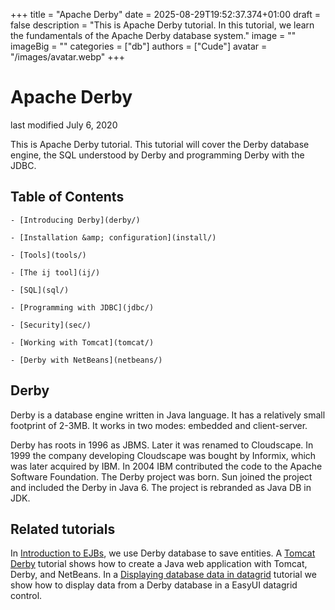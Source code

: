 +++
title = "Apache Derby"
date = 2025-08-29T19:52:37.374+01:00
draft = false
description = "This is Apache Derby tutorial. In this tutorial, we learn the fundamentals of the Apache Derby database system."
image = ""
imageBig = ""
categories = ["db"]
authors = ["Cude"]
avatar = "/images/avatar.webp"
+++

# Apache Derby

last modified July 6, 2020 

This is Apache Derby tutorial. This tutorial will cover the Derby
database engine, the SQL understood by Derby and programming
Derby with the JDBC. 

## Table of Contents

    - [Introducing Derby](derby/)

    - [Installation &amp; configuration](install/)

    - [Tools](tools/)

    - [The ij tool](ij/)

    - [SQL](sql/)

    - [Programming with JDBC](jdbc/)

    - [Security](sec/)

    - [Working with Tomcat](tomcat/)

    - [Derby with NetBeans](netbeans/)

## Derby

Derby is a database engine written in Java language. It has a relatively
small footprint of 2-3MB. It works in two modes: embedded and client-server.

Derby has roots in 1996 as JBMS. Later it was renamed to Cloudscape. 
In 1999 the company developing Cloudscape was bought by Informix, which
was later acquired by IBM. In 2004 IBM contributed the code to the 
Apache Software Foundation. The Derby project was born. Sun joined
the project and included the Derby in Java 6. The project is rebranded
as Java DB in JDK. 

## Related tutorials

In [Introduction to EJBs](/java/ejb/), we use Derby database to save
entities. A [Tomcat Derby](/java/tomcatderby/) tutorial
shows how to create a Java web application with Tomcat, Derby, and NetBeans.
In a [Displaying database data in datagrid](/articles/easyuidatagrid/) tutorial
we show how to display data from a Derby database in a EasyUI datagrid control.
